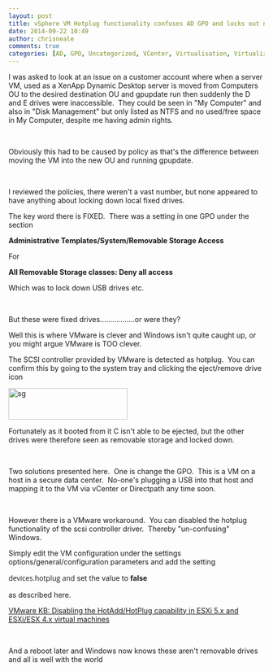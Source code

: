 ```yaml
---
layout: post
title: vSphere VM Hotplug functionality confuses AD GPO and locks out non system drives
date: 2014-09-22 10:49
author: chrisneale
comments: true
categories: [AD, GPO, Uncategorized, VCenter, Virtualisation, Virtualization, vsphere, Windows]
---
```

I was asked to look at an issue on a customer account where when a server VM, used as a XenApp Dynamic Desktop server is moved from Computers OU to the desired destination OU and gpupdate run then suddenly the D and E drives were inaccessible.  They could be seen in "My Computer" and also in "Disk Management" but only listed as NTFS and no used/free space in My Computer, despite me having admin rights.

&nbsp;

Obviously this had to be caused by policy as that's the difference between moving the VM into the new OU and running gpupdate.

&nbsp;

I reviewed the policies, there weren't a vast number, but none appeared to have anything about locking down local fixed drives.

The key word there is FIXED.  There was a setting in one GPO under the section

<strong>Administrative Templates/</strong><strong>System/</strong><strong>Removable Storage Access</strong>

For

<strong><strong>All Removable Storage classes: Deny all access</strong></strong>

Which was to lock down USB drives etc.

&nbsp;

But these were fixed drives.................or were they?

Well this is where VMware is clever and Windows isn't quite caught up, or you might argue VMware is TOO clever.

The SCSI controller provided by VMware is detected as hotplug.  You can confirm this by going to the system tray and clicking the eject/remove drive icon

<a href="https://chrisneale.files.wordpress.com/2014/09/sg.png"><img class="alignnone size-full wp-image-193" src="http://chrisneale.files.wordpress.com/2014/09/sg.png" alt="sg" width="234" height="62" /></a>

Fortunately as it booted from it C isn't able to be ejected, but the other drives were therefore seen as removable storage and locked down.

&nbsp;

Two solutions presented here.  One is change the GPO.  This is a VM on a host in a secure data center.  No-one's plugging a USB into that host and mapping it to the VM via vCenter or Directpath any time soon.

&nbsp;

However there is a VMware workaround.  You can disabled the hotplug functionality of the scsi controller driver.  Thereby "un-confusing" Windows.

Simply edit the VM configuration under the settings options/general/configuration parameters and add the setting

<span style="font-family:'Open Sans', sans-serif;line-height:19.5px;">devices.hotplug and</span> set the value to <strong>false</strong>

as described here.

<a title="http://kb.vmware.com/selfservice/microsites/search.do?language=en_US&amp;cmd=displayKC&amp;externalId=1012225&amp;ui=www_cert&amp;src=vmw_so_vex_cneal_850" href="http://kb.vmware.com/selfservice/microsites/search.do?language=en_US&amp;cmd=displayKC&amp;externalId=1012225&amp;ui=www_cert&amp;src=vmw_so_vex_cneal_850">VMware KB: Disabling the HotAdd/HotPlug capability in ESXi 5.x and ESXi/ESX 4.x virtual machines</a>

&nbsp;

And a reboot later and Windows now knows these aren't removable drives and all is well with the world

&nbsp;
